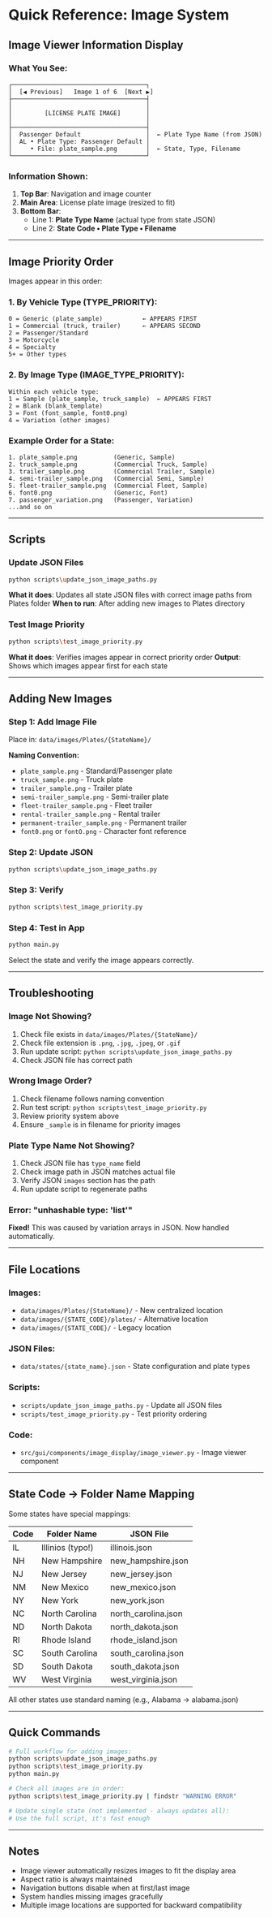 # Quick Reference: Image System

## Image Viewer Information Display

### What You See:
```
┌─────────────────────────────────────┐
│  [◀ Previous]   Image 1 of 6  [Next ▶]
├─────────────────────────────────────┤
│                                     │
│         [LICENSE PLATE IMAGE]       │
│                                     │
├─────────────────────────────────────┤
│  Passenger Default                  │  ← Plate Type Name (from JSON)
│  AL • Plate Type: Passenger Default │
│     • File: plate_sample.png        │  ← State, Type, Filename
└─────────────────────────────────────┘
```

### Information Shown:
1. **Top Bar**: Navigation and image counter
2. **Main Area**: License plate image (resized to fit)
3. **Bottom Bar**: 
   - Line 1: **Plate Type Name** (actual type from state JSON)
   - Line 2: **State Code • Plate Type • Filename**

---

## Image Priority Order

Images appear in this order:

### 1. By Vehicle Type (TYPE_PRIORITY):
```
0 = Generic (plate_sample)           ← APPEARS FIRST
1 = Commercial (truck, trailer)      ← APPEARS SECOND
2 = Passenger/Standard
3 = Motorcycle
4 = Specialty
5+ = Other types
```

### 2. By Image Type (IMAGE_TYPE_PRIORITY):
```
Within each vehicle type:
1 = Sample (plate_sample, truck_sample)  ← APPEARS FIRST
2 = Blank (blank_template)
3 = Font (font_sample, font0.png)
4 = Variation (other images)
```

### Example Order for a State:
```
1. plate_sample.png          (Generic, Sample)
2. truck_sample.png          (Commercial Truck, Sample)
3. trailer_sample.png        (Commercial Trailer, Sample)
4. semi-trailer_sample.png   (Commercial Semi, Sample)
5. fleet-trailer_sample.png  (Commercial Fleet, Sample)
6. font0.png                 (Generic, Font)
7. passenger_variation.png   (Passenger, Variation)
...and so on
```

---

## Scripts

### Update JSON Files
```bash
python scripts\update_json_image_paths.py
```
**What it does**: Updates all state JSON files with correct image paths from Plates folder
**When to run**: After adding new images to Plates directory

### Test Image Priority
```bash
python scripts\test_image_priority.py
```
**What it does**: Verifies images appear in correct priority order
**Output**: Shows which images appear first for each state

---

## Adding New Images

### Step 1: Add Image File
Place in: `data/images/Plates/{StateName}/`

**Naming Convention:**
- `plate_sample.png` - Standard/Passenger plate
- `truck_sample.png` - Truck plate
- `trailer_sample.png` - Trailer plate
- `semi-trailer_sample.png` - Semi-trailer plate
- `fleet-trailer_sample.png` - Fleet trailer
- `rental-trailer_sample.png` - Rental trailer
- `permanent-trailer_sample.png` - Permanent trailer
- `font0.png` or `fontO.png` - Character font reference

### Step 2: Update JSON
```bash
python scripts\update_json_image_paths.py
```

### Step 3: Verify
```bash
python scripts\test_image_priority.py
```

### Step 4: Test in App
```bash
python main.py
```
Select the state and verify the image appears correctly.

---

## Troubleshooting

### Image Not Showing?
1. Check file exists in `data/images/Plates/{StateName}/`
2. Check file extension is `.png`, `.jpg`, `.jpeg`, or `.gif`
3. Run update script: `python scripts\update_json_image_paths.py`
4. Check JSON file has correct path

### Wrong Image Order?
1. Check filename follows naming convention
2. Run test script: `python scripts\test_image_priority.py`
3. Review priority system above
4. Ensure `_sample` is in filename for priority images

### Plate Type Name Not Showing?
1. Check JSON file has `type_name` field
2. Check image path in JSON matches actual file
3. Verify JSON `images` section has the path
4. Run update script to regenerate paths

### Error: "unhashable type: 'list'"
**Fixed!** This was caused by variation arrays in JSON. Now handled automatically.

---

## File Locations

### Images:
- `data/images/Plates/{StateName}/` - New centralized location
- `data/images/{STATE_CODE}/plates/` - Alternative location
- `data/images/{STATE_CODE}/` - Legacy location

### JSON Files:
- `data/states/{state_name}.json` - State configuration and plate types

### Scripts:
- `scripts/update_json_image_paths.py` - Update all JSON files
- `scripts/test_image_priority.py` - Test priority ordering

### Code:
- `src/gui/components/image_display/image_viewer.py` - Image viewer component

---

## State Code → Folder Name Mapping

Some states have special mappings:

| Code | Folder Name      | JSON File         |
|------|------------------|-------------------|
| IL   | Illinios (typo!) | illinois.json     |
| NH   | New Hampshire    | new_hampshire.json|
| NJ   | New Jersey       | new_jersey.json   |
| NM   | New Mexico       | new_mexico.json   |
| NY   | New York         | new_york.json     |
| NC   | North Carolina   | north_carolina.json|
| ND   | North Dakota     | north_dakota.json |
| RI   | Rhode Island     | rhode_island.json |
| SC   | South Carolina   | south_carolina.json|
| SD   | South Dakota     | south_dakota.json |
| WV   | West Virginia    | west_virginia.json|

All other states use standard naming (e.g., Alabama → alabama.json)

---

## Quick Commands

```bash
# Full workflow for adding images:
python scripts\update_json_image_paths.py
python scripts\test_image_priority.py
python main.py

# Check all images are in order:
python scripts\test_image_priority.py | findstr "WARNING ERROR"

# Update single state (not implemented - always updates all):
# Use the full script, it's fast enough
```

---

## Notes

- Image viewer automatically resizes images to fit the display area
- Aspect ratio is always maintained
- Navigation buttons disable when at first/last image
- System handles missing images gracefully
- Multiple image locations are supported for backward compatibility
